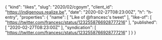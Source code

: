 {
  "kind": "likes",
  "slug": "2020/02/cgoym",
  "client_id": "https://indigenous.realize.be",
  "date": "2020-02-27T08:23:00Z",
  "h": "h-entry",
  "properties": {
    "name": [
      "Like of @francesc's tweet"
    ],
    "like-of": [
      "https://twitter.com/francesc/status/1232558766928777216"
    ],
    "published": [
      "2020-02-27T08:23:00Z"
    ],
    "syndication": [
      "https://twitter.com/francesc/status/1232558766928777216"
    ]
  }
}
